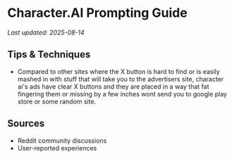 # Character.AI Prompting Guide

*Last updated: 2025-08-14*

## Tips & Techniques

- Compared to other sites where the X button is hard to find or is easily mashed in with stuff that will take you to the advertisers site, character ai's ads have clear X buttons and they are placed in a way that fat fingering them or missing by a few inches wont send you to google play store or some random site.

## Sources

- Reddit community discussions
- User-reported experiences
